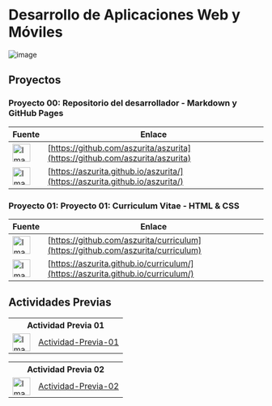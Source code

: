 # Desarrollo de Aplicaciones Web y Móviles

![image](https://github.com/user-attachments/assets/38d43bd9-8620-48d2-bf26-25868e3c371f)

## Proyectos

### Proyecto 00: Repositorio del desarrollador - Markdown y GitHub Pages

| Fuente | Enlace|
|--------|-----------------------|
| <img src="https://github.com/user-attachments/assets/c18e5a94-b902-4680-b383-883afd504374" width="35" height="35" alt="Imagen"> | [https://github.com/aszurita/aszurita](https://github.com/aszurita/aszurita) |
| <img src="https://github.com/user-attachments/assets/9671dc25-1454-4795-9906-d3ac7360301e" width="35" height="35" alt="Imagen"> | [https://aszurita.github.io/aszurita/](https://aszurita.github.io/aszurita/) |

### Proyecto 01: Proyecto 01: Curriculum Vitae - HTML & CSS
| Fuente | Enlace|
|--------|-----------------------|
| <img src="https://github.com/user-attachments/assets/c18e5a94-b902-4680-b383-883afd504374" width="35" height="35" alt="Imagen"> | [https://github.com/aszurita/curriculum](https://github.com/aszurita/curriculum) |
| <img src="https://github.com/user-attachments/assets/9671dc25-1454-4795-9906-d3ac7360301e" width="35" height="35" alt="Imagen"> | [https://aszurita.github.io/curriculum/](https://aszurita.github.io/curriculum/) |

## Actividades Previas 

<table>
  <tr>
    <th colspan="2" style="text-align:center;">Actividad Previa 01</th>
  </tr>
  <tr>
    <td><img src="https://github.com/user-attachments/assets/c18e5a94-b902-4680-b383-883afd504374" width="35" height="35" alt="Imagen"></td>
    <td><a href="https://github.com/Desarrollo-Aplicaciones-Web-y-Moviles/Actividad-Previa-01">Actividad-Previa-01</a></td>
  </tr>
</table>
<table>
  <tr>
    <th colspan="2" style="text-align:center;">Actividad Previa 02</th>
  </tr>
  <tr>
    <td><img src="https://github.com/user-attachments/assets/c18e5a94-b902-4680-b383-883afd504374" width="35" height="35" alt="Imagen"></td>
    <td><a href="https://github.com/Desarrollo-Aplicaciones-Web-y-Moviles/Actividad-Previa-02">Actividad-Previa-02</a></td>
  </tr>
</table>
